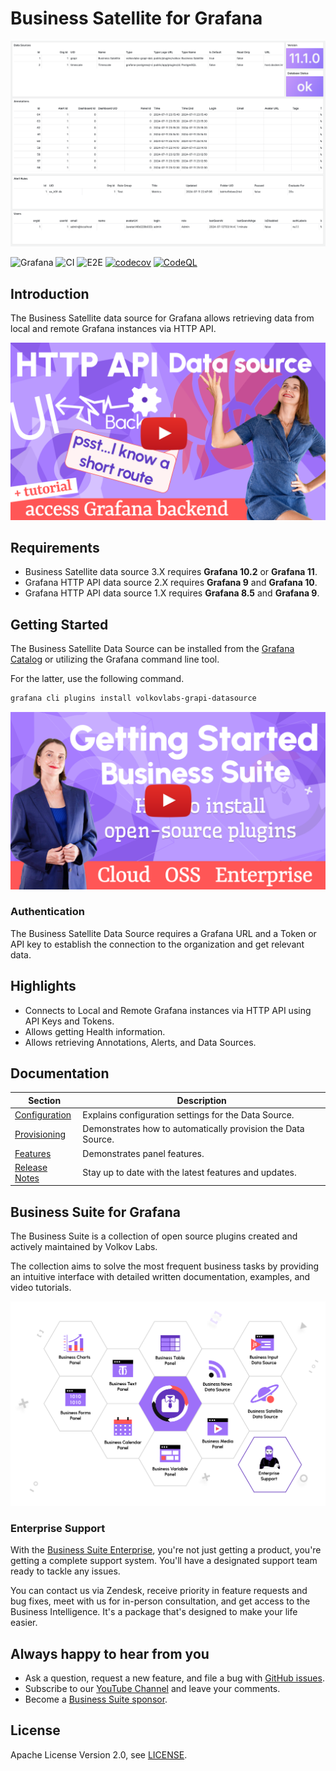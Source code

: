 # Business Satellite for Grafana

![Datasource](https://github.com/VolkovLabs/business-satellite/raw/main/src/img/datasource.png)

![Grafana](https://img.shields.io/badge/Grafana-11.3-orange)
![CI](https://github.com/volkovlabs/business-satellite/workflows/CI/badge.svg)
![E2E](https://github.com/volkovlabs/business-satellite/workflows/E2E/badge.svg)
[![codecov](https://codecov.io/gh/VolkovLabs/business-satellite/branch/main/graph/badge.svg)](https://codecov.io/gh/VolkovLabs/business-satellite)
[![CodeQL](https://github.com/VolkovLabs/business-satellite/actions/workflows/codeql-analysis.yml/badge.svg)](https://github.com/VolkovLabs/business-satellite/actions/workflows/codeql-analysis.yml)

## Introduction

The Business Satellite data source for Grafana allows retrieving data from local and remote Grafana instances via HTTP API.

[![Business Satellite data source | Easy access to Grafana backend | Includes Annotations tutorial](https://raw.githubusercontent.com/volkovlabs/business-satellite/main/img/overview.png)](https://youtu.be/0zibOEGqTJ8)

## Requirements

- Business Satellite data source 3.X requires **Grafana 10.2** or **Grafana 11**.
- Grafana HTTP API data source 2.X requires **Grafana 9** and **Grafana 10**.
- Grafana HTTP API data source 1.X requires **Grafana 8.5** and **Grafana 9**.

## Getting Started

The Business Satellite Data Source can be installed from the [Grafana Catalog](https://grafana.com/grafana/plugins/volkovlabs-grapi-datasource/) or utilizing the Grafana command line tool.

For the latter, use the following command.

```bash
grafana cli plugins install volkovlabs-grapi-datasource
```

[![Install Business Suite plugins in Cloud, OSS, Enterprise | Open source community plugins](https://raw.githubusercontent.com/volkovlabs/.github/main/started.png)](https://youtu.be/1qYzHfPXJF8)

### Authentication

The Business Satellite Data Source requires a Grafana URL and a Token or API key to establish the connection to the organization and get relevant data.

## Highlights

- Connects to Local and Remote Grafana instances via HTTP API using API Keys and Tokens.
- Allows getting Health information.
- Allows retrieving Annotations, Alerts, and Data Sources.

## Documentation

| Section                                                                          | Description                                                  |
| -------------------------------------------------------------------------------- | ------------------------------------------------------------ |
| [Configuration](https://volkovlabs.io/plugins/business-satellite/configuration/) | Explains configuration settings for the Data Source.         |
| [Provisioning](https://volkovlabs.io/plugins/business-satellite/provisioning/)   | Demonstrates how to automatically provision the Data Source. |
| [Features](https://volkovlabs.io/plugins/business-satellite/features/)           | Demonstrates panel features.                                 |
| [Release Notes](https://volkovlabs.io/plugins/business-satellite/release/)       | Stay up to date with the latest features and updates.        |

## Business Suite for Grafana

The Business Suite is a collection of open source plugins created and actively maintained by Volkov Labs.

The collection aims to solve the most frequent business tasks by providing an intuitive interface with detailed written documentation, examples, and video tutorials.

[![Business Suite for Grafana](https://raw.githubusercontent.com/VolkovLabs/.github/main/business.png)](https://volkovlabs.io/plugins/)

### Enterprise Support

With the [Business Suite Enterprise](https://volkovlabs.io/pricing/), you're not just getting a product, you're getting a complete support system. You'll have a designated support team ready to tackle any issues.

You can contact us via Zendesk, receive priority in feature requests and bug fixes, meet with us for in-person consultation, and get access to the Business Intelligence. It's a package that's designed to make your life easier.

## Always happy to hear from you

- Ask a question, request a new feature, and file a bug with [GitHub issues](https://github.com/volkovlabs/business-satellite/issues).
- Subscribe to our [YouTube Channel](https://youtube.com/@volkovlabs) and leave your comments.
- Become a [Business Suite sponsor](https://github.com/sponsors/VolkovLabs).

## License

Apache License Version 2.0, see [LICENSE](https://github.com/volkovlabs/business-satellite/blob/main/LICENSE).
